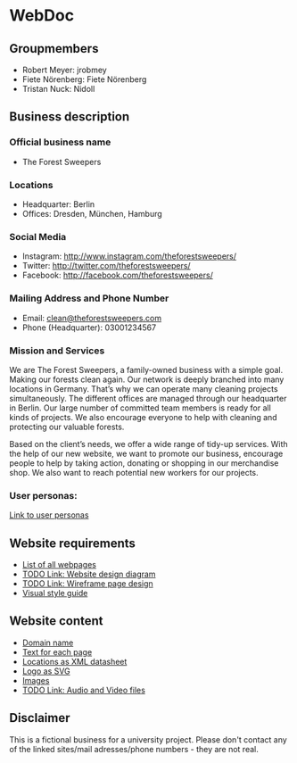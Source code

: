 # WebDoc

## Groupmembers
- Robert Meyer: jrobmey
- Fiete Nörenberg: Fiete Nörenberg
- Tristan Nuck: Nidoll

## Business description
### Official business name
- The Forest Sweepers

### Locations
- Headquarter: Berlin
- Offices: Dresden, München, Hamburg

### Social Media
- Instagram: http://www.instagram.com/theforestsweepers/
- Twitter: http://twitter.com/theforestsweepers/
- Facebook: http://facebook.com/theforestsweepers/

### Mailing Address and Phone Number
- Email: clean@theforestsweepers.com 
- Phone (Headquarter): 03001234567

### Mission and Services
We are The Forest Sweepers, a family-owned business with a simple goal. Making our forests clean again. Our network is deeply branched into many locations in Germany. That’s why we can operate many cleaning projects simultaneously. The different offices are managed through our headquarter in Berlin. Our large number of committed team members is ready for all kinds of projects. We also encourage everyone to help with cleaning and protecting our valuable forests.

Based on the client’s needs, we offer a wide range of tidy-up services. With the help of our new website, we want to promote our business, encourage people to help by taking action, donating or shopping in our merchandise shop. We also want to reach potential new workers for our projects.

### User personas:
[Link to user personas](assignment-2a/Personas.pdf)

## Website requirements
- [List of all webpages](assignment-2a/website-content/webpages-list.html)
- [TODO Link: Website design diagram](assignment-2a/website-content/)
- [TODO Link: Wireframe page design](assignment-2a/website-content/)
- [Visual style guide](assignment-2a/)

## Website content
- [Domain name](assignment-2a/DomainCheck.txt)
- [Text for each page](assignment-2a/website-content/)
- [Locations as XML datasheet](assignment-2a/website-content/locations.xml)
- [Logo as SVG](assignment-2a/website-content/LogoForestSweepers.svg)
- [Images](assignment-2a/website-content/images/)
- [TODO Link: Audio and Video files](assignment-2a/website-content/)


## Disclaimer
This is a fictional business for a university project. Please don't contact any of the linked sites/mail adresses/phone numbers - they are not real.